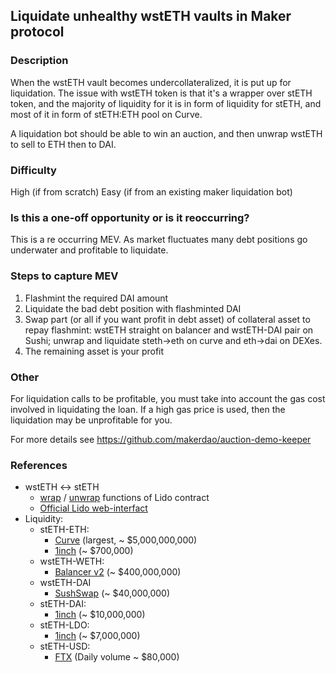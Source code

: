 ## Liquidate unhealthy wstETH vaults in Maker protocol

### Description
When the wstETH vault becomes undercollateralized, it is put up for liquidation. The issue with wstETH token is that it's a wrapper over stETH token, and the majority of liquidity for it is in form of liquidity for stETH, and most of it in form of stETH:ETH pool on Curve.

A liquidation bot should be able to win an auction, and then unwrap wstETH to sell to ETH then to DAI.

### Difficulty
High (if from scratch)
Easy (if from an existing maker liquidation bot)

### Is this a one-off opportunity or is it reoccurring?
This is a re occurring MEV. As market fluctuates many debt positions go underwater and profitable to liquidate.

### Steps to capture MEV

  1. Flashmint the required DAI amount
  2. Liquidate the bad debt position with flashminted DAI 
  3. Swap part (or all if you want profit in debt asset) of collateral asset to repay flashmint: wstETH straight on balancer and wstETH-DAI pair on Sushi; unwrap and liquidate steth->eth on curve and eth->dai on DEXes.
  4. The remaining asset is your profit

### Other
  For liquidation calls to be profitable, you must take into account the gas cost involved in liquidating the loan. If a high gas price is used, then the liquidation may be unprofitable for you.

  For more details see https://github.com/makerdao/auction-demo-keeper

### References
  - wstETH <-> stETH
    - [wrap](https://docs.lido.fi/contracts/wsteth/#wrap) / [unwrap](https://docs.lido.fi/contracts/wsteth/#unwrap) functions of Lido contract
    - [Official Lido web-interfact](https://stake.lido.fi/wrap)
  - Liquidity:
    - stETH-ETH:
      - [Curve](https://curve.fi/steth) (largest, ~ $5,000,000,000)
      - [1inch](https://app.1inch.io/#/1/dao/pools?filter=stETH) (~ $700,000)
    - wstETH-WETH:
      - [Balancer v2](https://app.balancer.fi/?utm_source=medium&utm_medium=blog&utm_campaign=metastablepools#/pool/0x32296969ef14eb0c6d29669c550d4a0449130230000200000000000000000080) (~ $400,000,000)
    - wstETH-DAI
      - [SushSwap](https://app.sushi.com/swap?inputCurrency=0x7f39C581F595B53c5cb19bD0b3f8dA6c935E2Ca0&outputCurrency=0x6B175474E89094C44Da98b954EedeAC495271d0F) (~ $40,000,000)
    - stETH-DAI:
      - [1inch](https://app.1inch.io/#/1/dao/pools?filter=stETH) (~ $10,000,000)
    - stETH-LDO:
      - [1inch](https://app.1inch.io/#/1/dao/pools?filter=stETH) (~ $7,000,000)
    - stETH-USD:
      - [FTX](https://ftx.com/trade/STETH/USD) (Daily volume ~ $80,000)

